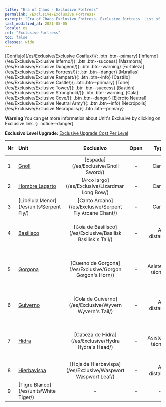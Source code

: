 ```yaml
---
title: "Era of Chaos - Exclusivo Fortress"
permalink: /Exclusive/Exclusive Fortress/
excerpt: "Era of Chaos Exclusivo Fortress. Exclusivo Fortress. List of Exclusivo Fortress in Era of Chaos"
last_modified_at: 2021-05-05
locale: es
ref: "Exclusive Fortress"
toc: false
classes: wide
---
```

 [Conflujo](/es/Exclusive/Exclusive Conflux/){: .btn .btn--primary} [Infierno](/es/Exclusive/Exclusive Inferno/){: .btn .btn--success} [Mazmorra](/es/Exclusive/Exclusive Dungeon/){: .btn .btn--warning} [Fortaleza](/es/Exclusive/Exclusive Fortress/){: .btn .btn--danger} [Murallas](/es/Exclusive/Exclusive Rampart/){: .btn .btn--info} [Castillo](/es/Exclusive/Exclusive Castle/){: .btn .btn--primary} [Torre](/es/Exclusive/Exclusive Tower/){: .btn .btn--success} [Bastión](/es/Exclusive/Exclusive Stronghold/){: .btn .btn--warning} [Cala](/es/Exclusive/Exclusive Cove/){: .btn .btn--danger} [Ejército Neutral](/es/Exclusive/Exclusive Neutral Army/){: .btn .btn--info} [Necrópolis](/es/Exclusive/Exclusive Necropolis/){: .btn .btn--primary} 

**Warning** You can get more information about Unit's Exclusive by clicking on Exclusive link. 
{: .notice--danger}

 **Exclusivo Level Upgrade:** [Exclusive Upgrade Cost Per Level](/Exclusive/ExclusiveUpgradeCostPerLevel/)

  | Nr |         Unit        | Exclusivo | Open  |    Type   |  Item to Rank UP      |  Aspecto   |
  |:---|:--------------------|:-------------:|:-----:|:---------:|:---------------------:|:-------:|
  | 1  | [Gnoll](/es/units/Gnoll/) | [Espada](/es/Exclusive/Gnoll Sword/) | - | Carga | [Ficha de espada](/ItemsES/con_912/) | - |
  | 2  | [Hombre Lagarto](/es/units/Lizardman/) | [Arco largo](/es/Exclusive/Lizardman Long Bow/) | - | Carga | [Ficha de Arco Largo](/ItemsES/con_914/) | - |
  | 3  | [Libélula Menor](/es/units/Serpent Fly/) | [Canto Arcano](/es/Exclusive/Serpent Fly Arcane Chant/) | + | Carga | [Ficha de Canto Arcano](/ItemsES/con_915/) | - |
  | 4  | [Basilisco](/es/units/Basilisk/) | [Cola de Basilisco](/es/Exclusive/Basilisk Basilisk's Tail/) | - | A distancia | [Ficha de Cola de Basilisco](/ItemsES/con_994/) | [Aspecto Especial de Energía de fuego](/ItemsES/con_662/) |
  | 5  | [Gorgona](/es/units/Gorgon/) | [Cuerno de Gorgona](/es/Exclusive/Gorgon Gorgon's Horn/) | - | Asistencia técnica | [Ficha de Cuerno de Gorgona](/ItemsES/con_995/) | [Aspecto Especial de Cuerno de Gorgona](/ItemsES/con_663/) |
  | 6  | [Guiverno](/es/units/Wyvern/) | [Cola de Guiverno](/es/Exclusive/Wyvern Wyvern's Tail/) | - | A distancia | [Ficha de Cola de Guiverno](/ItemsES/con_996/) | [Aspecto Especial de Cola de Guiverno](/ItemsES/con_664/) |
  | 7  | [Hidra](/es/units/Hydra/) | [Cabeza de Hidra](/es/Exclusive/Hydra Hydra's Head/) | - | Asistencia técnica | [Ficha de Cabeza de Hidra](/ItemsES/con_997/) | [Aspecto Especial de Núcleo de energía](/ItemsES/con_665/) |
  | 8  | [Hierbavispa](/es/units/Waspwort/) | [Hoja de Hierbavispa](/es/Exclusive/Waspwort Waspwort Leaf/) | - | A distancia | - | - |
  | 9  | [Tigre Blanco](/es/units/White Tiger/) | - | - | - | none | none |
